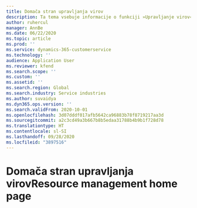 ```yaml
---
title: Domača stran upravljanja virov
description: Ta tema vsebuje informacije o funkciji »Upravljanje virov« v storitvi Dynamics 365 Project Operations.
author: ruhercul
manager: AnnBe
ms.date: 06/22/2020
ms.topic: article
ms.prod: ''
ms.service: dynamics-365-customerservice
ms.technology: ''
audience: Application User
ms.reviewer: kfend
ms.search.scope: ''
ms.custom: ''
ms.assetid: ''
ms.search.region: Global
ms.search.industry: Service industries
ms.author: suvaidya
ms.dyn365.ops.version: ''
ms.search.validFrom: 2020-10-01
ms.openlocfilehash: 3d07dddf017afb5642ca96883b78f8719217aa3d
ms.sourcegitcommit: a2c3cd49a3b667b8b5edaa31788b4b9b1f728d78
ms.translationtype: HT
ms.contentlocale: sl-SI
ms.lasthandoff: 09/28/2020
ms.locfileid: "3897516"
---
```

# <a name="resource-management-home-page"></a><span data-ttu-id="fe3cc-103">Domača stran upravljanja virov</span><span class="sxs-lookup"><span data-stu-id="fe3cc-103">Resource management home page</span></span>
